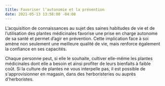 ```yaml
---
title: Favoriser l’autonomie et la prévention
date: 2021-05-13 13:58:00 -04:00
---
```


L’acquisition de connaissances au sujet des saines habitudes de vie et de l’utilisation des plantes médicinales favorise une prise en charge autonome de sa santé et permet d’agir en prévention. Cette implication face à soi amène non seulement une meilleure qualité de vie, mais renforce également la confiance en ses capacités. 

Chaque personne peut, si elle le souhaite, cultiver elle-même les plantes médicinales dont elle a besoin et ainsi profiter de leurs bienfaits à faible coût. Si la culture de plantes ne vous interpelle pas, il est possible de s'approvisionner en magasin, dans des herboristeries ou auprès d'herboristes.